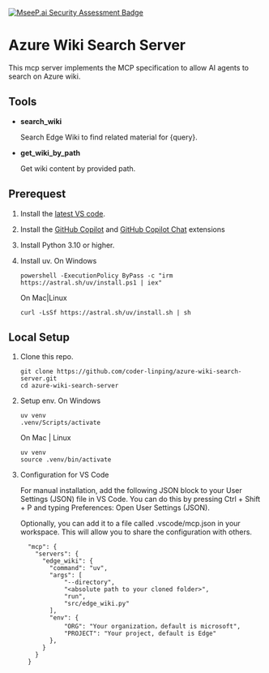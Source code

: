 [![MseeP.ai Security Assessment Badge](https://mseep.net/pr/coder-linping-azure-wiki-search-server-badge.png)](https://mseep.ai/app/coder-linping-azure-wiki-search-server)

# Azure Wiki Search Server
This mcp server implements the MCP specification to allow AI agents to search on Azure wiki.

## Tools
* __search_wiki__

    Search Edge Wiki to find related material for {query}.
* __get_wiki_by_path__

    Get wiki content by provided path.

## Prerequest 
1. Install the [latest VS code](https://code.visualstudio.com/download).
2. Install the [GitHub Copilot](https://marketplace.visualstudio.com/items?itemName=GitHub.copilot) and [GitHub Copilot Chat](https://marketplace.visualstudio.com/items?itemName=GitHub.copilot-chat) extensions
3. Install Python 3.10 or higher.
4. Install uv.
    On Windows
    ```
    powershell -ExecutionPolicy ByPass -c "irm https://astral.sh/uv/install.ps1 | iex"
    ```

    On Mac|Linux
    ```
    curl -LsSf https://astral.sh/uv/install.sh | sh
    ```

## Local Setup
1. Clone this repo.
    ```
    git clone https://github.com/coder-linping/azure-wiki-search-server.git 
    cd azure-wiki-search-server
    ```
2. Setup env.
    On Windows
    ```
    uv venv
    .venv/Scripts/activate
    ```

    On Mac | Linux
    ```
    uv venv
    source .venv/bin/activate
    ```
3. Configuration for VS Code

    For manual installation, add the following JSON block to your User Settings (JSON) file in VS Code. You can do this by pressing Ctrl + Shift + P and typing Preferences: Open User Settings (JSON).

    Optionally, you can add it to a file called .vscode/mcp.json in your workspace. This will allow you to share the configuration with others.

    ```
      "mcp": {
        "servers": {
          "edge_wiki": {
            "command": "uv",
            "args": [
                "--directory",
                "<absolute path to your cloned folder>",
                "run",
                "src/edge_wiki.py"
            ],
            "env": {
                "ORG": "Your organization，default is microsoft",
                "PROJECT": "Your project, default is Edge"
            },
          }
        }
      }
    ```

